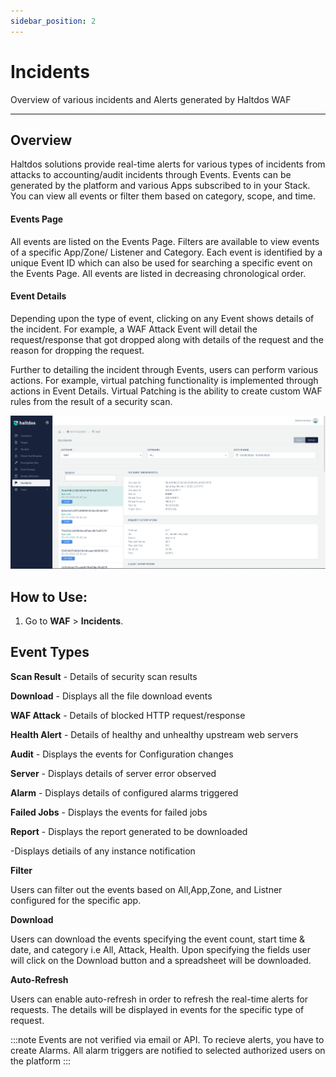 ```yaml
---
sidebar_position: 2
---
```


# Incidents
Overview of various incidents and Alerts generated by Haltdos WAF

---

## Overview

Haltdos solutions provide real-time alerts for various types of incidents from attacks to accounting/audit incidents through Events. Events can be generated by the platform and various Apps subscribed to in your Stack. You can view all events or filter them based on category, scope, and time.


#### Events Page

All events are listed on the Events Page. Filters are available to view events of a specific App/Zone/ Listener and Category. Each event is identified by a unique Event ID which can also be used for searching a specific event on the Events Page. All events are listed in decreasing chronological order.

#### Event Details

Depending upon the type of event, clicking on any Event shows details of the incident. For example, a WAF Attack Event will detail the request/response that got dropped along with details of the request and the reason for dropping the request.

Further to detailing the incident through Events, users can perform various actions. For example, virtual patching functionality is implemented through actions in Event Details. Virtual Patching is the ability to create custom WAF rules from the result of a security scan.

![Events](/img/waf/incidents.png)

## How to Use:

1. Go to **WAF** > **Incidents**.


## Event Types

**Scan Result** -  Details of security scan results

**Download** - Displays all the file download events

**WAF Attack** - Details of blocked HTTP request/response

**Health Alert** - Details of healthy and unhealthy upstream web servers

**Audit** - Displays the events for Configuration changes

**Server** - Displays details of server error observed

**Alarm** - Displays details of configured alarms triggered

**Failed Jobs** - Displays the events for failed jobs

**Report** - Displays the report generated to be downloaded



-Displays detiails of any instance notification

**Filter**

Users can filter out the events based on All,App,Zone, and Listner configured for the specific app.

**Download**

Users can download the events specifying the event count, start time & date, and category i.e All, Attack, Health. Upon specifying the fields user will click on the Download button and a spreadsheet will be downloaded.

**Auto-Refresh**

Users can enable auto-refresh in order to refresh the real-time alerts for requests. The details will be displayed in events for the specific type of request.


:::note
Events are not verified via email or API. To recieve alerts, you have to create Alarms. All alarm
 triggers are notified to selected authorized users on the platform
:::